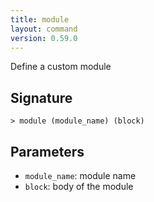 ```yaml
---
title: module
layout: command
version: 0.59.0
---
```


Define a custom module

## Signature

```> module (module_name) (block)```

## Parameters

 -  `module_name`: module name
 -  `block`: body of the module

